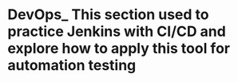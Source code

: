# DevOps_ This section used to practice Jenkins with CI/CD and explore how to apply this tool for automation testing
